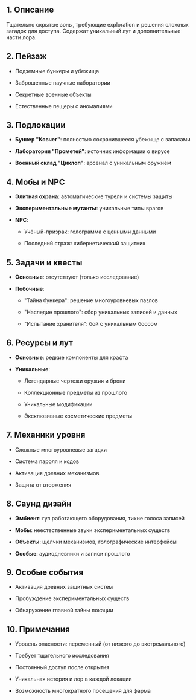 ## 1. Описание

Тщательно скрытые зоны, требующие exploration и решения сложных загадок для доступа. Содержат уникальный лут и дополнительные части лора.

## 2. Пейзаж

- Подземные бункеры и убежища
    
- Заброшенные научные лаборатории
    
- Секретные военные объекты
    
- Естественные пещеры с аномалиями
    

## 3. Подлокации

- **Бункер "Ковчег"**: полностью сохранившееся убежище с запасами
    
- **Лаборатория "Прометей"**: источник информации о вирусе
    
- **Военный склад "Циклоп"**: арсенал с уникальным оружием
    

## 4. Мобы и NPC

- **Элитная охрана**: автоматические турели и системы защиты
    
- **Экспериментальные мутанты**: уникальные типы врагов
    
- **NPC**:
    
    - Учёный-призрак: голограмма с ценными данными
        
    - Последний страж: кибернетический защитник
        

## 5. Задачи и квесты

- **Основные**: отсутствуют (только исследование)
    
- **Побочные**:
    
    - "Тайна бункера": решение многоуровневых пазлов
        
    - "Наследие прошлого": сбор уникальных записей и данных
        
    - "Испытание хранителя": бой с уникальным боссом
        

## 6. Ресурсы и лут

- **Основные**: редкие компоненты для крафта
    
- **Уникальные**:
    
    - Легендарные чертежи оружия и брони
        
    - Коллекционные предметы из прошлого
        
    - Уникальные модификации
        
    - Эксклюзивные косметические предметы
        

## 7. Механики уровня

- Сложные многоуровневые загадки
    
- Система пароля и кодов
    
- Активация древних механизмов
    
- Защита от вторжения
    

## 8. Саунд дизайн

- **Эмбиент**: гул работающего оборудования, тихие голоса записей
    
- **Мобы**: неестественные звуки экспериментальных существ
    
- **Объекты**: щелчки механизмов, голографические интерфейсы
    
- **Особые**: аудиодневники и записи прошлого
    

## 9. Особые события

- Активация древних защитных систем
    
- Пробуждение экспериментальных существ
    
- Обнаружение главной тайны локации
    

## 10. Примечания

- Уровень опасности: переменный (от низкого до экстремального)
    
- Требует тщательного исследования
    
- Постоянный доступ после открытия
    
- Уникальная история и лор в каждой локации
    
- Возможность многократного посещения для фарма